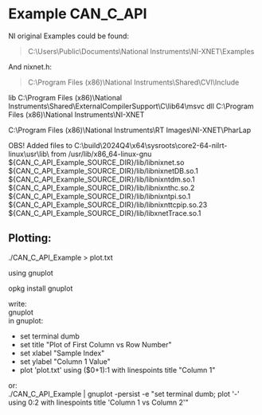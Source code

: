 # Example CAN_C_API

NI original Examples could be found:  
> C:\Users\Public\Documents\National Instruments\NI-XNET\Examples  

And nixnet.h:  
> C:\Program Files (x86)\National Instruments\Shared\CVI\Include  

lib
C:\Program Files (x86)\National Instruments\Shared\ExternalCompilerSupport\C\lib64\msvc
dll
C:\Program Files (x86)\National Instruments\NI-XNET

C:\Program Files (x86)\National Instruments\RT Images\NI-XNET\PharLap

OBS! Added files to C:\build\2024Q4\x64\sysroots\core2-64-nilrt-linux\usr\lib\ from /usr/lib/x86_64-linux-gnu  
    ${CAN_C_API_Example_SOURCE_DIR}/lib/libnixnet.so  
    ${CAN_C_API_Example_SOURCE_DIR}/lib/libnixnetDB.so.1  
    ${CAN_C_API_Example_SOURCE_DIR}/lib/libnixntdm.so.1  
    ${CAN_C_API_Example_SOURCE_DIR}/lib/libnixnthc.so.2  
    ${CAN_C_API_Example_SOURCE_DIR}/lib/libnixntpi.so.1  
    ${CAN_C_API_Example_SOURCE_DIR}/lib/libnixnttcpip.so.23  
    ${CAN_C_API_Example_SOURCE_DIR}/lib/libxnetTrace.so.1  


## Plotting:  

./CAN_C_API_Example > plot.txt  

using gnuplot  

opkg install gnuplot  

write:  
gnuplot  
in gnuplot:  
 - set terminal dumb  
 - set title "Plot of First Column vs Row Number"  
 - set xlabel "Sample Index"  
 - set ylabel "Column 1 Value"  
 - plot 'plot.txt' using ($0+1):1 with linespoints title "Column 1"  

or:  
./CAN_C_API_Example | gnuplot -persist -e "set terminal dumb; plot '-' using 0:2 with linespoints title 'Column 1 vs Column 2'"  